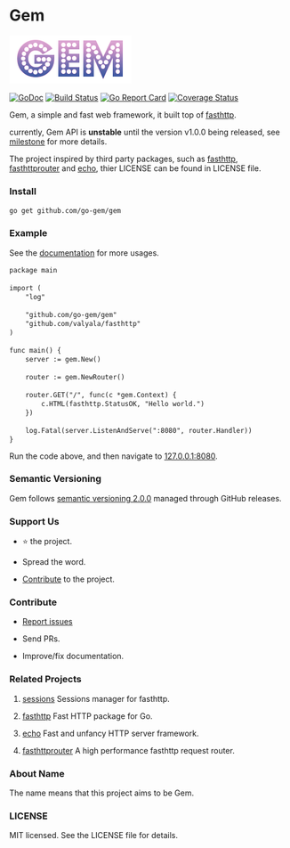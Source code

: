 Gem
===
![Gem logo](logo.png)

[![GoDoc](https://img.shields.io/badge/godoc-reference-blue.svg?style=flat-square)](https://godoc.org/github.com/go-gem/gem) 
[![Build Status](https://img.shields.io/travis/go-gem/gem.svg)](https://travis-ci.org/go-gem/gem) 
[![Go Report Card](https://img.shields.io/badge/go%20report-A+-brightgreen.svg?style=flat-square)](https://goreportcard.com/report/github.com/go-gem/gem) 
[![Coverage Status](https://img.shields.io/coveralls/go-gem/gem.svg)](https://coveralls.io/github/go-gem/gem?branch=master) 

Gem, a simple and fast web framework, it built top of [fasthttp](https://github.com/valyala/fasthttp).

currently, Gem API is **unstable** until the version v1.0.0 being released,
see [milestone](https://github.com/go-gem/gem/milestone/1) for more details.

The project inspired by third party packages, such as [fasthttp](https://github.com/valyala/fasthttp), [fasthttprouter](https://github.com/buaazp/fasthttprouter) and
[echo](https://github.com/labstack/echo), thier LICENSE can be found in LICENSE file.


### Install

```
go get github.com/go-gem/gem
```


### Example

See the [documentation](https://godoc.org/github.com/go-gem/gem) for more usages.

```
package main

import (
	"log"
	
	"github.com/go-gem/gem"
	"github.com/valyala/fasthttp"
)

func main() {
	server := gem.New()

	router := gem.NewRouter()
	
	router.GET("/", func(c *gem.Context) {
		c.HTML(fasthttp.StatusOK, "Hello world.")
	})

	log.Fatal(server.ListenAndServe(":8080", router.Handler))
}
```

Run the code above, and then navigate to [127.0.0.1:8080](http://127.0.0.1:8080).

 
### Semantic Versioning

Gem follows [semantic versioning 2.0.0](http://semver.org/) managed through GitHub releases.


### Support Us

- :star: the project.

- Spread the word.

- [Contribute](#contribute) to the project.


### Contribute

- [Report issues](https://github.com/go-gem/gem/issues/new)

- Send PRs.

- Improve/fix documentation.


### Related Projects

1. [sessions](https://github.com/go-gem/sessions) Sessions manager for fasthttp.

2. [fasthttp](https://github.com/valyala/fasthttp) Fast HTTP package for Go.

3. [echo](https://github.com/labstack/echo) Fast and unfancy HTTP server framework.

4. [fasthttprouter](https://github.com/buaazp/fasthttprouter) A high performance fasthttp request router.


### About Name

The name means that this project aims to be Gem.

### LICENSE

MIT licensed. See the LICENSE file for details.